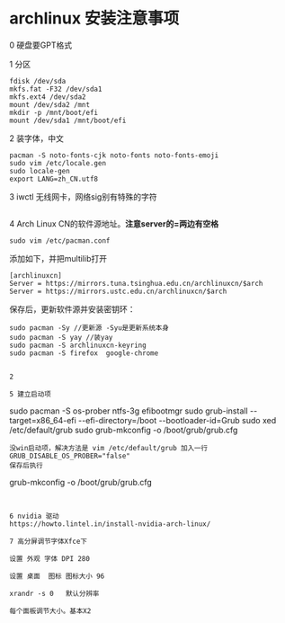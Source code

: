 # archlinux 安装注意事项
0 硬盘要GPT格式

1 分区
~~~
fdisk /dev/sda
mkfs.fat -F32 /dev/sda1
mkfs.ext4 /dev/sda2
mount /dev/sda2 /mnt
mkdir -p /mnt/boot/efi
mount /dev/sda1 /mnt/boot/efi
~~~

2 装字体，中文

~~~
pacman -S noto-fonts-cjk noto-fonts noto-fonts-emoji
sudo vim /etc/locale.gen
sudo locale-gen
export LANG=zh_CN.utf8
~~~

3 iwctl 无线网卡，网络sig别有特殊的字符
~~~
~~~

4 Arch Linux CN的软件源地址。**注意server的=两边有空格**
~~~
sudo vim /etc/pacman.conf
~~~
添加如下，并把multilib打开
~~~
[archlinuxcn]
Server = https://mirrors.tuna.tsinghua.edu.cn/archlinuxcn/$arch
Server = https://mirrors.ustc.edu.cn/archlinuxcn/$arch
~~~
保存后，更新软件源并安装密钥环：

~~~
sudo pacman -Sy //更新源 -Syu是更新系统本身
sudo pacman -S yay //装yay
sudo pacman -S archlinuxcn-keyring
sudo pacman -S firefox  google-chrome
~~~
~~~

2
~~~
~~~
5 建立启动项
~~~
sudo pacman -S os-prober ntfs-3g efibootmgr
sudo grub-install --target=x86_64-efi --efi-directory=/boot --bootloader-id=Grub
sudo xed /etc/default/grub
sudo grub-mkconfig -o /boot/grub/grub.cfg
~~~
没win启动项，解决方法是 vim /etc/default/grub 加入一行 GRUB_DISABLE_OS_PROBER="false"
保存后执行 
~~~
grub-mkconfig -o /boot/grub/grub.cfg
~~~


6 nvidia 驱动
https://howto.lintel.in/install-nvidia-arch-linux/

7 高分屏调节字体Xfce下

设置 外观 字体 DPI 280

设置 桌面  图标 图标大小 96

xrandr -s 0   默认分辨率 

每个面板调节大小。基本X2